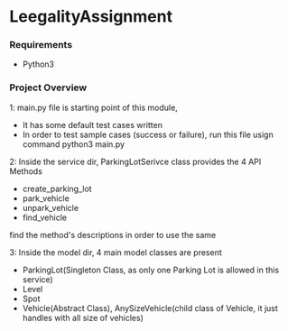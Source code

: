 # LeegalityAssignment
### Requirements
- Python3
### Project Overview
1: main.py file is starting point of this module,
- It has some default test cases written
- In order to test sample cases (success or failure), run this file usign command python3 main.py

2: Inside the service dir, ParkingLotSerivce class provides the 4 API Methods
- create_parking_lot
- park_vehicle
- unpark_vehicle
- find_vehicle

find the method's descriptions in order to use the same

3: Inside the model dir, 4 main model classes are present
- ParkingLot(Singleton Class, as only one Parking Lot is allowed in this service)
- Level
- Spot
- Vehicle(Abstract Class), AnySizeVehicle(child class of Vehicle, it just handles with all size of vehicles)
